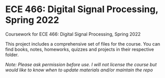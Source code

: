 # ECE 466: Digital Signal Processing, Spring 2022
Coursework for ECE 466: Digital Signal Processing, Spring 2022

This project includes a comprehensive set of files for the course. You can find books, notes, homeworks, quizzes and projects in their respective folder. 

_Note: Please ask permission before use. I will not license the course but would like to know when to update materials and/or maintain the repo_
